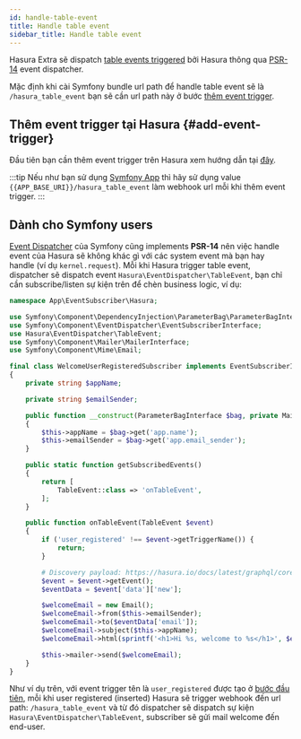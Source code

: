 ```yaml
---
id: handle-table-event
title: Handle table event
sidebar_title: Handle table event
---
```


Hasura Extra sẽ dispatch [table events triggered](https://hasura.io/docs/latest/graphql/core/event-triggers/index.html) bởi Hasura 
thông qua [PSR-14](https://www.php-fig.org/psr/psr-14/) event dispatcher.

Mặc định khi cài Symfony bundle url path để handle table event sẽ là `/hasura_table_event` bạn sẽ cần url path này ở bước [thêm event trigger](#add-event-trigger).

## Thêm event trigger tại Hasura {#add-event-trigger}

Đầu tiên bạn cần thêm event trigger trên Hasura xem hướng dẫn tại [đây](https://hasura.io/docs/latest/graphql/core/event-triggers/create-trigger.html).

:::tip
Nếu như bạn sử dụng [Symfony App](../02-installation/03-symfony-app.md) thì hãy sử dụng value `{{APP_BASE_URI}}/hasura_table_event` làm 
webhook url mỗi khi thêm event trigger.
:::

## Dành cho Symfony users

[Event Dispatcher](https://symfony.com/doc/current/event_dispatcher.html) của Symfony cũng implements **PSR-14** nên việc handle event của Hasura sẽ không khác gì với các system event mà bạn hay handle
(ví dụ `kernel.request`). Mỗi khi Hasura trigger table event, dispatcher sẽ dispatch event `Hasura\EventDispatcher\TableEvent`, bạn
chỉ cần subscribe/listen sự kiện trên để chèn business logic, ví dụ:

```php
namespace App\EventSubscriber\Hasura;

use Symfony\Component\DependencyInjection\ParameterBag\ParameterBagInterface;
use Symfony\Component\EventDispatcher\EventSubscriberInterface;
use Hasura\EventDispatcher\TableEvent;
use Symfony\Component\Mailer\MailerInterface;
use Symfony\Component\Mime\Email;

final class WelcomeUserRegisteredSubscriber implements EventSubscriberInterface
{
    private string $appName;

    private string $emailSender;

    public function __construct(ParameterBagInterface $bag, private MailerInterface $mailer)
    {
        $this->appName = $bag->get('app.name');
        $this->emailSender = $bag->get('app.email_sender');
    }

    public static function getSubscribedEvents()
    {
        return [
            TableEvent::class => 'onTableEvent',
        ];
    }

    public function onTableEvent(TableEvent $event)
    {
        if ('user_registered' !== $event->getTriggerName()) {
            return;
        }

        # Discovery payload: https://hasura.io/docs/latest/graphql/core/event-triggers/payload.html#json-payload
        $event = $event->getEvent();
        $eventData = $event['data']['new'];

        $welcomeEmail = new Email();
        $welcomeEmail->from($this->emailSender);
        $welcomeEmail->to($eventData['email']);
        $welcomeEmail->subject($this->appName);
        $welcomeEmail->html(sprintf('<h1>Hi %s, welcome to %s</h1>', $eventData['name'], $this->appName));

        $this->mailer->send($welcomeEmail);
    }
}
```

Như ví dụ trên, với event trigger tên là `user_registered` được tạo ở [bước đầu tiên](#add-event-trigger), mỗi khi user registered (inserted) Hasura
sẽ trigger webhook đến url path: `/hasura_table_event` và từ đó dispatcher sẽ dispatch sự kiện `Hasura\EventDispatcher\TableEvent`, subscriber
sẽ gửi mail welcome đến end-user.
